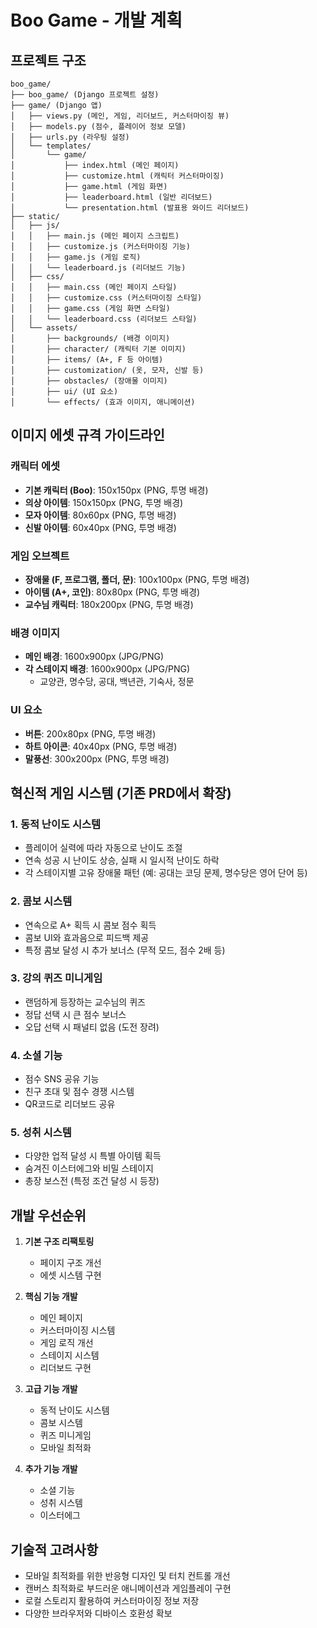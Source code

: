 # Boo Game - 개발 계획

## 프로젝트 구조
```
boo_game/
├── boo_game/ (Django 프로젝트 설정)
├── game/ (Django 앱)
│   ├── views.py (메인, 게임, 리더보드, 커스터마이징 뷰)
│   ├── models.py (점수, 플레이어 정보 모델)
│   ├── urls.py (라우팅 설정)
│   └── templates/
│       └── game/
│           ├── index.html (메인 페이지)
│           ├── customize.html (캐릭터 커스터마이징)
│           ├── game.html (게임 화면)
│           ├── leaderboard.html (일반 리더보드)
│           └── presentation.html (발표용 와이드 리더보드)
├── static/
│   ├── js/
│   │   ├── main.js (메인 페이지 스크립트)
│   │   ├── customize.js (커스터마이징 기능)
│   │   ├── game.js (게임 로직)
│   │   └── leaderboard.js (리더보드 기능)
│   ├── css/
│   │   ├── main.css (메인 페이지 스타일)
│   │   ├── customize.css (커스터마이징 스타일)
│   │   ├── game.css (게임 화면 스타일)
│   │   └── leaderboard.css (리더보드 스타일)
│   └── assets/
│       ├── backgrounds/ (배경 이미지)
│       ├── character/ (캐릭터 기본 이미지)
│       ├── items/ (A+, F 등 아이템)
│       ├── customization/ (옷, 모자, 신발 등)
│       ├── obstacles/ (장애물 이미지)
│       ├── ui/ (UI 요소)
│       └── effects/ (효과 이미지, 애니메이션)
```

## 이미지 에셋 규격 가이드라인

### 캐릭터 에셋
- **기본 캐릭터 (Boo)**: 150x150px (PNG, 투명 배경)
- **의상 아이템**: 150x150px (PNG, 투명 배경)
- **모자 아이템**: 80x60px (PNG, 투명 배경)
- **신발 아이템**: 60x40px (PNG, 투명 배경)

### 게임 오브젝트
- **장애물 (F, 프로그램, 폴더, 문)**: 100x100px (PNG, 투명 배경)
- **아이템 (A+, 코인)**: 80x80px (PNG, 투명 배경)
- **교수님 캐릭터**: 180x200px (PNG, 투명 배경)

### 배경 이미지
- **메인 배경**: 1600x900px (JPG/PNG)
- **각 스테이지 배경**: 1600x900px (JPG/PNG)
  - 교양관, 명수당, 공대, 백년관, 기숙사, 정문

### UI 요소
- **버튼**: 200x80px (PNG, 투명 배경)
- **하트 아이콘**: 40x40px (PNG, 투명 배경)
- **말풍선**: 300x200px (PNG, 투명 배경)

## 혁신적 게임 시스템 (기존 PRD에서 확장)

### 1. 동적 난이도 시스템
- 플레이어 실력에 따라 자동으로 난이도 조절
- 연속 성공 시 난이도 상승, 실패 시 일시적 난이도 하락
- 각 스테이지별 고유 장애물 패턴 (예: 공대는 코딩 문제, 명수당은 영어 단어 등)

### 2. 콤보 시스템
- 연속으로 A+ 획득 시 콤보 점수 획득
- 콤보 UI와 효과음으로 피드백 제공
- 특정 콤보 달성 시 추가 보너스 (무적 모드, 점수 2배 등)

### 3. 강의 퀴즈 미니게임
- 랜덤하게 등장하는 교수님의 퀴즈
- 정답 선택 시 큰 점수 보너스
- 오답 선택 시 패널티 없음 (도전 장려)

### 4. 소셜 기능
- 점수 SNS 공유 기능
- 친구 초대 및 점수 경쟁 시스템
- QR코드로 리더보드 공유

### 5. 성취 시스템
- 다양한 업적 달성 시 특별 아이템 획득
- 숨겨진 이스터에그와 비밀 스테이지
- 총장 보스전 (특정 조건 달성 시 등장)

## 개발 우선순위

1. **기본 구조 리팩토링**
   - 페이지 구조 개선
   - 에셋 시스템 구현

2. **핵심 기능 개발**
   - 메인 페이지
   - 커스터마이징 시스템
   - 게임 로직 개선
   - 스테이지 시스템
   - 리더보드 구현

3. **고급 기능 개발**
   - 동적 난이도 시스템
   - 콤보 시스템
   - 퀴즈 미니게임
   - 모바일 최적화

4. **추가 기능 개발**
   - 소셜 기능
   - 성취 시스템
   - 이스터에그

## 기술적 고려사항

- 모바일 최적화를 위한 반응형 디자인 및 터치 컨트롤 개선
- 캔버스 최적화로 부드러운 애니메이션과 게임플레이 구현
- 로컬 스토리지 활용하여 커스터마이징 정보 저장
- 다양한 브라우저와 디바이스 호환성 확보 